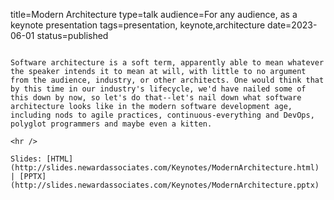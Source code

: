 title=Modern Architecture
type=talk
audience=For any audience, as a keynote presentation
tags=presentation, keynote,architecture
date=2023-06-01
status=published
~~~~~~

Software architecture is a soft term, apparently able to mean whatever the speaker intends it to mean at will, with little to no argument from the audience, industry, or other architects. One would think that by this time in our industry's lifecycle, we'd have nailed some of this down by now, so let's do that--let's nail down what software architecture looks like in the modern software development age, including nods to agile practices, continuous-everything and DevOps, polyglot programmers and maybe even a kitten.
    
<hr />

Slides: [HTML](http://slides.newardassociates.com/Keynotes/ModernArchitecture.html) | [PPTX](http://slides.newardassociates.com/Keynotes/ModernArchitecture.pptx)
